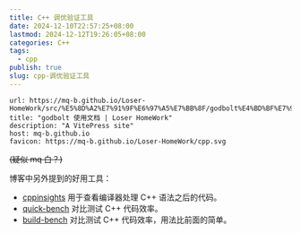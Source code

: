 ```yaml
---
title: C++ 调优验证工具
date: 2024-12-10T22:57:25+08:00
lastmod: 2024-12-12T19:26:05+08:00
categories: C++
tags:
  - cpp
publish: true
slug: cpp-调优验证工具
---
```


```cardlink
url: https://mq-b.github.io/Loser-HomeWork/src/%E5%8D%A2%E7%91%9F%E6%97%A5%E7%BB%8F/godbolt%E4%BD%BF%E7%94%A8%E6%96%87%E6%A1%A3
title: "godbolt 使用文档 | Loser HomeWork"
description: "A VitePress site"
host: mq-b.github.io
favicon: https://mq-b.github.io/Loser-HomeWork/cpp.svg
```

~~(疑似 mq 白？)~~

博客中另外提到的好用工具：
- [cppinsights](https://cppinsights.io/) 用于查看编译器处理 C++ 语法之后的代码。
- [quick-bench](https://quick-bench.com/) 对比测试 C++ 代码效率。
- [build-bench](https://build-bench.com/) 对比测试 C++ 代码效率，用法比前面的简单。